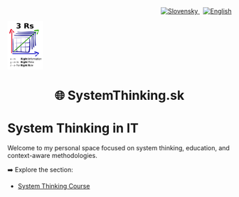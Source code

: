 <div align="right">
  <a href="/SystemThinking/sk/">
    <img src="https://cdn.jsdelivr.net/gh/hjnilsson/country-flags/svg/sk.svg" alt="Slovensky" width="24" />
  </a>
  &nbsp;
  <a href="/SystemThinking/en/">
    <img src="https://cdn.jsdelivr.net/gh/hjnilsson/country-flags/svg/gb.svg" alt="English" width="24" />
  </a>
</div>

<p align="left">
  <img src="../assets/img/3rstext.png" alt="SystemThinking Logo" width="80"/>
</p>

<h1 align="center">🌐 SystemThinking.sk</h1>

# System Thinking in IT

Welcome to my personal space focused on system thinking, education, and context-aware methodologies.

➡️ Explore the section:

- [System Thinking Course](class_SystemThinkingInIT/index.md)
